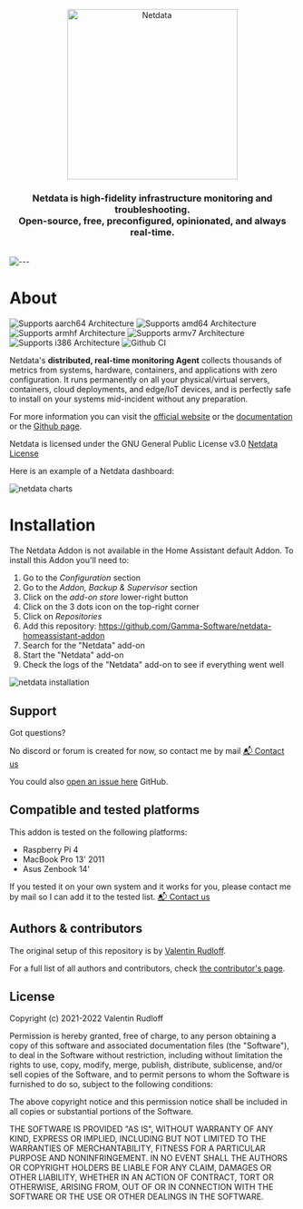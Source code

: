 <p align="center"><a href="https://netdata.cloud"><img src="https://user-images.githubusercontent.com/1153921/95268672-a3665100-07ec-11eb-8078-db619486d6ad.png" alt="Netdata" width="300" /></a></p>

<h3 align="center">Netdata is high-fidelity infrastructure monitoring and troubleshooting.<br />Open-source, free, preconfigured, opinionated, and always real-time.</h3>
<br />

<img src="https://user-images.githubusercontent.com/1153921/95269366-1b814680-07ee-11eb-8ff4-c1b0b8758499.png" alt="---" style="max-width: 100%;" />

# About

![Supports aarch64 Architecture][aarch64-shield]
![Supports amd64 Architecture][amd64-shield]
![Supports armhf Architecture][armhf-shield]
![Supports armv7 Architecture][armv7-shield]
![Supports i386 Architecture][i386-shield]
![Github CI][ci]

Netdata's **distributed, real-time monitoring Agent** collects thousands of metrics from systems, hardware, containers,
and applications with zero configuration. It runs permanently on all your physical/virtual servers, containers, cloud
deployments, and edge/IoT devices, and is perfectly safe to install on your systems mid-incident without any
preparation.

For more information you can visit the [official website](https://netdata.cloud) or the [documentation](https://docs.netdata.cloud) or the [Github page](https://github.com/netdata/netdata/blob/master/README.md).

Netdata is licensed under the GNU General Public License v3.0 [Netdata License](https://github.com/netdata/netdata/blob/master/LICENSE)

Here is an example of a Netdata dashboard:

![netdata charts][netdata screenshot]

# Installation

The Netdata Addon is not available in the Home Assistant default Addon. To install this Addon you'll need to:

1. Go to the _Configuration_ section
2. Go to the _Addon, Backup & Supervisor_ section
3. Click on the _add-on store_ lower-right button
4. Click on the 3 dots icon on the top-right corner
5. Click on _Repositories_
6. Add this repository: https://github.com/Gamma-Software/netdata-homeassistant-addon
7. Search for the "Netdata" add-on
8. Start the "Netdata" add-on
9. Check the logs of the "Netdata" add-on to see if everything went well

![netdata installation][netdata installation]

## Support

Got questions?

No discord or forum is created for now, so contact me by mail
[:mailbox_with_mail: Contact us][contact]

You could also [open an issue here][issue] GitHub.

## Compatible and tested platforms

This addon is tested on the following platforms:

- Raspberry Pi 4
- MacBook Pro 13' 2011
- Asus Zenbook 14'

If you tested it on your own system and it works for you, please contact me by mail so I can add it to the tested list.
[:mailbox_with_mail: Contact us][contact]

## Authors & contributors

The original setup of this repository is by [Valentin Rudloff][valentin].

For a full list of all authors and contributors,
check [the contributor's page][contributors].

## License

Copyright (c) 2021-2022 Valentin Rudloff

Permission is hereby granted, free of charge, to any person obtaining a copy
of this software and associated documentation files (the "Software"), to deal
in the Software without restriction, including without limitation the rights
to use, copy, modify, merge, publish, distribute, sublicense, and/or sell
copies of the Software, and to permit persons to whom the Software is
furnished to do so, subject to the following conditions:

The above copyright notice and this permission notice shall be included in all
copies or substantial portions of the Software.

THE SOFTWARE IS PROVIDED "AS IS", WITHOUT WARRANTY OF ANY KIND, EXPRESS OR
IMPLIED, INCLUDING BUT NOT LIMITED TO THE WARRANTIES OF MERCHANTABILITY,
FITNESS FOR A PARTICULAR PURPOSE AND NONINFRINGEMENT. IN NO EVENT SHALL THE
AUTHORS OR COPYRIGHT HOLDERS BE LIABLE FOR ANY CLAIM, DAMAGES OR OTHER
LIABILITY, WHETHER IN AN ACTION OF CONTRACT, TORT OR OTHERWISE, ARISING FROM,
OUT OF OR IN CONNECTION WITH THE SOFTWARE OR THE USE OR OTHER DEALINGS IN THE
SOFTWARE.

[valentin]: https://github.com/Gamma-Software
[contributors]: https://github.com/Gamma-Software/netdata-homeassistant-addon/graphs/contributors
[issue]: https://github.com/Gamma-Software/netdata-homeassistant-addon/issues
[contact]: valentin.rudloff.perso@gmail.com
[aarch64-shield]: https://img.shields.io/badge/aarch64-yes-green.svg
[amd64-shield]: https://img.shields.io/badge/amd64-yes-green.svg
[armhf-shield]: https://img.shields.io/badge/armhf-yes-green.svg
[armv7-shield]: https://img.shields.io/badge/armv7-yes-green.svg
[i386-shield]: https://img.shields.io/badge/i386-yes-green.svg
[ci]: https://github.com/Gamma-Software/netdata-homeassistant-addon/actions/workflows/builder.yaml/badge.svg
[netdata installation]: https://github.com/Gamma-Software/netdata-homeassistant-addon/blob/main/image/installation.gif?raw=true
[netdata screenshot]: https://github.com/Gamma-Software/netdata-homeassistant-addon/blob/main/image/screenshot.png?raw=true
